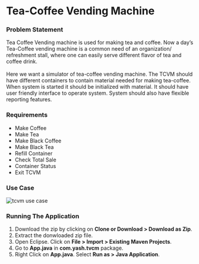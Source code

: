 # Tea-Coffee Vending Machine

### Problem Statement
  Tea Coffee Vending machine is used for making tea and coffee. Now a day’s Tea-Coffee
vending machine is a common need of an organization/ refreshment stall, where one can
easily serve different flavor of tea and coffee drink.
<br />
<br />
Here we want a simulator of tea-coffee vending machine. The TCVM should have different
containers to contain material needed for making tea-coffee. When system is started it should
be initialized with material. It should have user friendly interface to operate system. System
should also have flexible reporting features.

### Requirements
* Make Coffee
* Make Tea
* Make Black Coffee
* Make Black Tea
* Refill Container
* Check Total Sale
* Container Status
* Exit TCVM

### Use Case
![tcvm use case](https://github.com/harmeet-saluja/tcvm/blob/master/images/tcvmusecase.png)

### Running The Application
1. Download the zip by clicking on **Clone or Download > Download as Zip**.
2. Extract the donwloaded zip file.
3. Open Eclipse. Click on **File > Import > Existing Maven Projects**.
4. Go to **App.java** in **com.yash.tvcm** package.
5. Right Click on **App.java**. Select **Run as > Java Application**.

